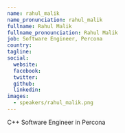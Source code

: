 ```yaml
---
name: rahul_malik
name_pronunciation: rahul_malik
fullname: Rahul Malik
fullname_pronounciation: Rahul Malik
job: Software Engineer, Percona
country: 
tagline: 
social:
  website: 
  facebook:
  twitter: 
  github: 
  linkedin: 
images:
  - speakers/rahul_malik.png
---
```


C++ Software Engineer in Percona